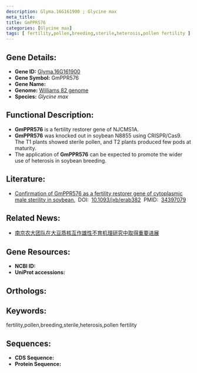 ```yaml
---
description: Glyma.16G161900 ; Glycine max
meta_title:
title: GmPPR576
categories: [Glycine max]
tags: [ fertility,pollen,breeding,sterile,heterosis,pollen fertility ]
---
```


## Gene Details:
- **Gene ID:**	[Glyma.16G161900]()
- **Gene Symbol:** GmPPR576
- **Gene Name:** 
- **Genome:** [Williams 82 genome]()
- **Species:** *Glycine max*

## Functional Description:
   - **GmPPR576** is a fertility restorer gene of NJCMS1A.
   - **GmPPR576** was knocked out in soybean N8855 using CRISPR/Cas9. The T1 plants showed sterile pollen, and T2 plants produced few pods at maturity.
   - The application of **GmPPR576** can be expected to promote the wider use of heterosis in soybean breeding.

## Literature:
   - [Confirmation of GmPPR576 as a fertility restorer gene of cytoplasmic male sterility in soybean.]( https://academic.oup.com/jxb/article/72/22/7729/6352794?login=true)&nbsp;&nbsp;DOI:&nbsp;&nbsp;[10.1093/jxb/erab382](https://academic.oup.com/jxb/article/72/22/7729/6352794?login=true)&nbsp;&nbsp;PMID:&nbsp;&nbsp;[34397079](https://pubmed.ncbi.nlm.nih.gov/34397079/)

## Related News:
   - [南京农大团队在大豆质核互作雄性不育机理研究中取得重要进展](https://mp.weixin.qq.com/s?__biz=MzIyOTY2NDYyNQ==&mid=2247529727&idx=3&sn=7207a3f4f797c1cc900b3cf97e5f51f9&chksm=e8bd06e1dfca8ff729916a01e3511ab8e8cc21c9d3bfb71a40e2297c7b47b10586f61d25adef&scene=27#wechat_redirect)

## Gene Resources:
- **NCBI ID:** [](https://www.ncbi.nlm.nih.gov/gene/?term=)
- **UniProt accessions:** [](https://www.uniprot.org/uniprotkb//entry)

## Orthologs:

## Keywords:
fertility,pollen,breeding,sterile,heterosis,pollen fertility

## Sequences:
- **CDS Sequence:**
- **Protein Sequence:**
